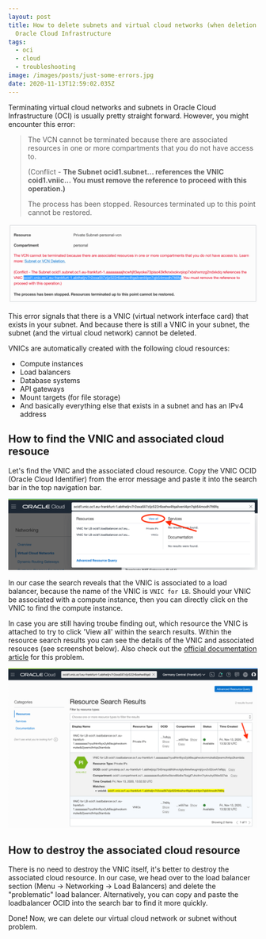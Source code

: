 ```yaml
---
layout: post
title: How to delete subnets and virtual cloud networks (when deletion fails) in
  Oracle Cloud Infrastructure
tags:
  - oci
  - cloud
  - troubleshooting
image: /images/posts/just-some-errors.jpg
date: 2020-11-13T12:59:02.035Z
---
```

Terminating virtual cloud networks and subnets in Oracle Cloud Infrastructure (OCI) is usually pretty straight forward. However, you might encounter this error:

> The VCN cannot be terminated because there are associated resources in one or more compartments that you do not have access to.
>
> (Conflict - **The Subnet ocid1.subnet... references the VNIC  coid1.vniic... You must remove the reference to proceed with this operation.)**
>
> The process has been stopped. Resources terminated up to this point cannot be restored. 

![OCI error deleting virtual cloud network](/images/posts/error-vnic-ocid.png "OCI error deleting virtual cloud network")

This error signals that there is a VNIC (virtual network interface card) that exists in your subnet. And because there is still a VNIC in your subnet, the subnet (and the virtual cloud network) cannot be deleted.

VNICs are automatically created with the following cloud resources:

* Compute instances
* Load balancers
* Database systems
* API gateways
* Mount targets (for file storage)
* And basically everything else that exists in a subnet and has an IPv4 address

## How to find the VNIC and associated cloud resouce

Let's find the VNIC and the associated cloud resource. Copy the VNIC OCID (Oracle Cloud Identifier) from the error message and paste it into the search bar in the top navigation bar. 

![OCI search for VNIC](/images/posts/search-vnic.png "How to search for a VNIC in OCI")

In our case the search reveals that the VNIC is associated to a load balancer, because the name of the VNIC is `VNIC for LB`. Should your VNIC be associated with a compute instance, then you can directly click on the VNIC to find the compute instance.

In case you are still having troube finding out, which resource the VNIC is attached to try to click 'View all' within the search results. Within the resource search results you can see the details of the VNIC and associated resouces (see screenshot below). Also check out the [official documentation article](https://docs.cloud.oracle.com/en-us/iaas/Content/Network/Troubleshoot/subnetdelete.htm) for this problem.

![resource search results](/images/posts/search-results.png "OCI resource search results")

## How to destroy the associated cloud resource

There is no need to destroy the VNIC itself, it's better to destroy the associated cloud resource. In our case, we head over to the load balancer section (Menu -> Networking -> Load Balancers) and delete the "problematic" load balancer. Alternatively, you can copy and paste the loadbalancer OCID into the search bar to find it more quickly.

Done! Now, we can delete our virtual cloud network or subnet without problem.